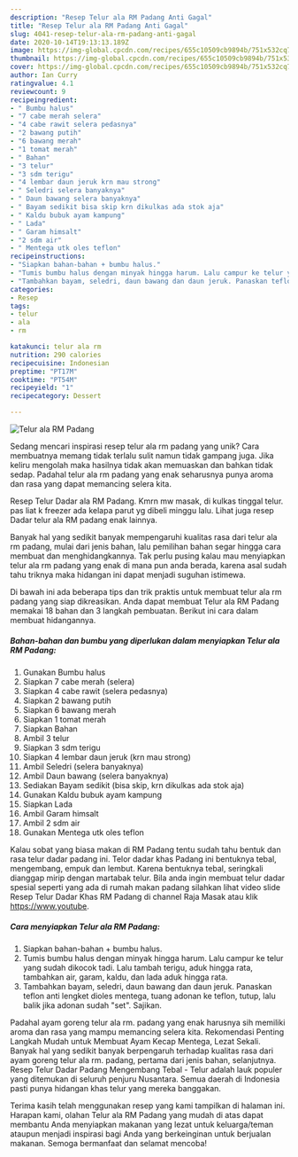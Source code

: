 ```yaml
---
description: "Resep Telur ala RM Padang Anti Gagal"
title: "Resep Telur ala RM Padang Anti Gagal"
slug: 4041-resep-telur-ala-rm-padang-anti-gagal
date: 2020-10-14T19:13:13.189Z
image: https://img-global.cpcdn.com/recipes/655c10509cb9894b/751x532cq70/telur-ala-rm-padang-foto-resep-utama.jpg
thumbnail: https://img-global.cpcdn.com/recipes/655c10509cb9894b/751x532cq70/telur-ala-rm-padang-foto-resep-utama.jpg
cover: https://img-global.cpcdn.com/recipes/655c10509cb9894b/751x532cq70/telur-ala-rm-padang-foto-resep-utama.jpg
author: Ian Curry
ratingvalue: 4.1
reviewcount: 9
recipeingredient:
- " Bumbu halus"
- "7 cabe merah selera"
- "4 cabe rawit selera pedasnya"
- "2 bawang putih"
- "6 bawang merah"
- "1 tomat merah"
- " Bahan"
- "3 telur"
- "3 sdm terigu"
- "4 lembar daun jeruk krn mau strong"
- " Seledri selera banyaknya"
- " Daun bawang selera banyaknya"
- " Bayam sedikit bisa skip krn dikulkas ada stok aja"
- " Kaldu bubuk ayam kampung"
- " Lada"
- " Garam himsalt"
- "2 sdm air"
- " Mentega utk oles teflon"
recipeinstructions:
- "Siapkan bahan-bahan + bumbu halus."
- "Tumis bumbu halus dengan minyak hingga harum. Lalu campur ke telur yang sudah dikocok tadi. Lalu tambah terigu, aduk hingga rata, tambahkan air, garam, kaldu, dan lada aduk hingga rata."
- "Tambahkan bayam, seledri, daun bawang dan daun jeruk. Panaskan teflon anti lengket dioles mentega, tuang adonan ke teflon, tutup, lalu balik jika adonan sudah &#34;set&#34;. Sajikan."
categories:
- Resep
tags:
- telur
- ala
- rm

katakunci: telur ala rm 
nutrition: 290 calories
recipecuisine: Indonesian
preptime: "PT17M"
cooktime: "PT54M"
recipeyield: "1"
recipecategory: Dessert

---
```



![Telur ala RM Padang](https://img-global.cpcdn.com/recipes/655c10509cb9894b/751x532cq70/telur-ala-rm-padang-foto-resep-utama.jpg)

Sedang mencari inspirasi resep telur ala rm padang yang unik? Cara membuatnya memang tidak terlalu sulit namun tidak gampang juga. Jika keliru mengolah maka hasilnya tidak akan memuaskan dan bahkan tidak sedap. Padahal telur ala rm padang yang enak seharusnya punya aroma dan rasa yang dapat memancing selera kita.

Resep Telur Dadar ala RM Padang. Kmrn mw masak, di kulkas tinggal telur. pas liat k freezer ada kelapa parut yg dibeli minggu lalu. Lihat juga resep Dadar telur ala RM padang enak lainnya.

Banyak hal yang sedikit banyak mempengaruhi kualitas rasa dari telur ala rm padang, mulai dari jenis bahan, lalu pemilihan bahan segar hingga cara membuat dan menghidangkannya. Tak perlu pusing kalau mau menyiapkan telur ala rm padang yang enak di mana pun anda berada, karena asal sudah tahu triknya maka hidangan ini dapat menjadi suguhan istimewa.


Di bawah ini ada beberapa tips dan trik praktis untuk membuat telur ala rm padang yang siap dikreasikan. Anda dapat membuat Telur ala RM Padang memakai 18 bahan dan 3 langkah pembuatan. Berikut ini cara dalam membuat hidangannya.

<!--inarticleads1-->

##### Bahan-bahan dan bumbu yang diperlukan dalam menyiapkan Telur ala RM Padang:

1. Gunakan  Bumbu halus
1. Siapkan 7 cabe merah (selera)
1. Siapkan 4 cabe rawit (selera pedasnya)
1. Siapkan 2 bawang putih
1. Siapkan 6 bawang merah
1. Siapkan 1 tomat merah
1. Siapkan  Bahan
1. Ambil 3 telur
1. Siapkan 3 sdm terigu
1. Siapkan 4 lembar daun jeruk (krn mau strong)
1. Ambil  Seledri (selera banyaknya)
1. Ambil  Daun bawang (selera banyaknya)
1. Sediakan  Bayam sedikit (bisa skip, krn dikulkas ada stok aja)
1. Gunakan  Kaldu bubuk ayam kampung
1. Siapkan  Lada
1. Ambil  Garam himsalt
1. Ambil 2 sdm air
1. Gunakan  Mentega utk oles teflon


Kalau sobat yang biasa makan di RM Padang tentu sudah tahu bentuk dan rasa telur dadar padang ini. Telor dadar khas Padang ini bentuknya tebal, mengembang, empuk dan lembut. Karena bentuknya tebal, seringkali dianggap mirip dengan martabak telur. Bila anda ingin membuat telur dadar spesial seperti yang ada di rumah makan padang silahkan lihat video slide Resep Telur Dadar Khas RM Padang di channel Raja Masak atau klik https://www.youtube. 

<!--inarticleads2-->

##### Cara menyiapkan Telur ala RM Padang:

1. Siapkan bahan-bahan + bumbu halus.
1. Tumis bumbu halus dengan minyak hingga harum. Lalu campur ke telur yang sudah dikocok tadi. Lalu tambah terigu, aduk hingga rata, tambahkan air, garam, kaldu, dan lada aduk hingga rata.
1. Tambahkan bayam, seledri, daun bawang dan daun jeruk. Panaskan teflon anti lengket dioles mentega, tuang adonan ke teflon, tutup, lalu balik jika adonan sudah &#34;set&#34;. Sajikan.


Padahal ayam goreng telur ala rm. padang yang enak harusnya sih memiliki aroma dan rasa yang mampu memancing selera kita. Rekomendasi Penting Langkah Mudah untuk Membuat Ayam Kecap Mentega, Lezat Sekali. Banyak hal yang sedikit banyak berpengaruh terhadap kualitas rasa dari ayam goreng telur ala rm. padang, pertama dari jenis bahan, selanjutnya. Resep Telur Dadar Padang Mengembang Tebal - Telur adalah lauk populer yang ditemukan di seluruh penjuru Nusantara. Semua daerah di Indonesia pasti punya hidangan khas telur yang mereka banggakan. 

Terima kasih telah menggunakan resep yang kami tampilkan di halaman ini. Harapan kami, olahan Telur ala RM Padang yang mudah di atas dapat membantu Anda menyiapkan makanan yang lezat untuk keluarga/teman ataupun menjadi inspirasi bagi Anda yang berkeinginan untuk berjualan makanan. Semoga bermanfaat dan selamat mencoba!
